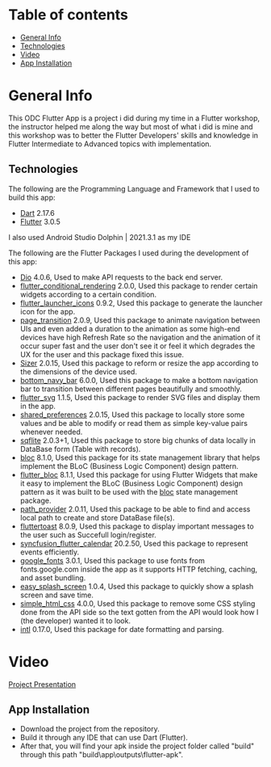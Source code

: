 # Table of contents

  *  [General Info](#general-info)
  *  [Technologies](#technologies)
  *  [Video](#screenshots)
  *  [App Installation](#app-installation)

# General Info

This ODC Flutter App is a project i did during my time in a Flutter workshop, the instructor helped me along the way but most of what i did is mine and this workshop was to better the Flutter Developers' skills and knowledge in Flutter Intermediate to Advanced topics with implementation.

## Technologies

The following are the Programming Language and Framework that I used to build this app:
   * [Dart](https://dart.dev/get-dart) 2.17.6 
   * [Flutter](https://docs.flutter.dev/get-started/install) 3.0.5

I also used Android Studio Dolphin | 2021.3.1 as my IDE   

The following are the Flutter Packages I used during the development of this app:
   * [Dio](https://pub.dev/packages/http) 4.0.6, Used to make API requests to the back end server.
   * [flutter_conditional_rendering](https://pub.dev/packages/flutter_conditional_rendering) 2.0.0, Used this package to render certain widgets according to a certain condition.
   * [flutter_launcher_icons](https://pub.dev/packages/flutter_launcher_icons) 0.9.2, Used this package to generate the launcher icon for the app.
   * [page_transition](https://pub.dev/packages/page_transition) 2.0.9, Used this package to animate navigation between UIs and even added a duration to the animation as some high-end devices have high Refresh Rate so the navigation and the animation of it occur super fast and the user don't see it or feel it which degrades the UX for the user and this package fixed this issue.
   * [Sizer](https://pub.dev/packages/sizer) 2.0.15, Used this package to reform or resize the app according to the dimensions of the device used.
   * [bottom_navy_bar](https://pub.dev/packages/bottom_navy_bar) 6.0.0, Used this package to make a bottom navigation bar to transition between different pages beautifully and smoothly.
   * [flutter_svg](https://pub.dev/packages/flutter_svg) 1.1.5, Used this package to render SVG files and display them in the app.
   * [shared_preferences](https://pub.dev/packages/shared_preferences) 2.0.15, Used this package to locally store some values and be able to modify or read them as simple key-value pairs whenever needed.
   * [sqflite](https://pub.dev/packages/sqflite) 2.0.3+1, Used this package to store big chunks of data locally in DataBase form (Table with records).
   * [bloc](https://pub.dev/packages/bloc) 8.1.0, Used this package for its state management library that helps implement the BLoC (Business Logic Component) design pattern.
   * [flutter_bloc](https://pub.dev/packages/flutter_bloc) 8.1.1, Used this package for using Flutter Widgets that make it easy to implement the BLoC (Business Logic Component) design pattern as it was built to be used with the [bloc](https://pub.dev/packages/bloc) state management package.
   * [path_provider](https://pub.dev/packages/path_provider) 2.0.11, Used this package to be able to find and access local path to create and store DataBase file(s).
   * [fluttertoast](https://pub.dev/packages/fluttertoast) 8.0.9, Used this package to display important messages to the user such as Succefull login/register.
   * [syncfusion_flutter_calendar](https://pub.dev/packages/syncfusion_flutter_calendar) 20.2.50, Used this package to represent events efficiently.
   * [google_fonts](https://pub.dev/packages/google_fonts) 3.0.1, Used this package to use fonts from fonts.google.com inside the app as it supports HTTP fetching, caching, and asset bundling. 
   * [easy_splash_screen](https://pub.dev/packages/easy_splash_screen) 1.0.4, Used this package to quickly show a splash screen and save time. 
   * [simple_html_css](https://pub.dev/packages/simple_html_css) 4.0.0, Used this package to remove some CSS styling done from the API side so the text gotten from the API would look how I (the developer) wanted it to look.
   * [intl](https://pub.dev/packages/intl) 0.17.0, Used this package for date formatting and parsing.
   
# Video

[Project Presentation](https://drive.google.com/file/d/1oebtmg2rnJx69B8_HjqTfPDiy5EaW1px/view?usp=share_link)

## App Installation

 * Download the project from the repository.
 * Build it through any IDE that can use Dart (Flutter).
 * After that, you will find your apk inside the project folder called "build" through this path "build\app\outputs\flutter-apk".
